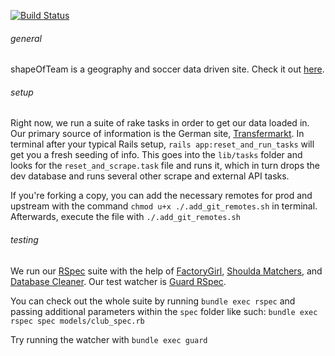 [![Build Status](https://travis-ci.org/HWYA/shapeOfTeam.svg?branch=development)](https://travis-ci.org/HWYA/shapeOfTeam)

###### general
shapeOfTeam is a geography and soccer data driven site. Check it out [here](https://shapeofteam.herokuapp.com).

###### setup
Right now, we run a suite of rake tasks in order to get our data loaded in. Our primary source of information is the German site, [Transfermarkt](http://www.transfermarkt.com/). In terminal after your typical Rails setup, `rails app:reset_and_run_tasks` will get you a fresh seeding of info. This goes into the `lib/tasks` folder and looks for the `reset_and_scrape.task` file and runs it, which in turn drops the dev database and runs several other scrape and external API tasks.

If you're forking a copy, you can add the necessary remotes for prod and upstream with the command `chmod u+x ./.add_git_remotes.sh` in terminal. Afterwards, execute the file with `./.add_git_remotes.sh`

###### testing
We run our [RSpec](https://github.com/rspec/rspec) suite with the help of [FactoryGirl](https://github.com/thoughtbot/factory_girl), [Shoulda Matchers](https://github.com/thoughtbot/shoulda-matchers), and [Database Cleaner](https://github.com/DatabaseCleaner/database_cleaner). Our test watcher is [Guard RSpec](https://github.com/guard/guard-rspec).

You can check out the whole suite by running `bundle exec rspec` and passing additional parameters within the `spec` folder like such: `bundle exec rspec spec models/club_spec.rb`

Try running the watcher with `bundle exec guard`